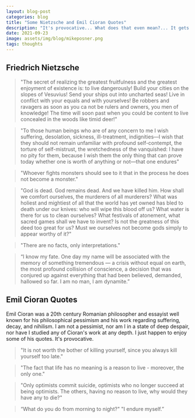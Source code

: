```yaml
---
layout: blog-post
categories: blog
title: "Some Nietzsche and Emil Cioran Quotes"
description: "It's provocative... What does that even mean?... It gets the people going"
date: 2021-09-23
image: assets/img/blog/mikeposner.png
tags: thoughts
---
```



## Friedrich Nietzsche

> "The secret of realizing the greatest fruitfulness and the greatest enjoyment of existence is: to live dangerously! Build your cities on the slopes of Vesuvius! Send your ships out into uncharted seas! Live in conflict with your equals and with yourselves! Be robbers and ravagers as soon as you ca not be rulers and owners, you men of knowledge! The time will soon past when you could be content to live concealed in the woods like timid deer!"

> "To those human beings who are of any concern to me I wish suffering, desolation, sickness, ill-treatment, indignities—I wish that they should not remain unfamiliar with profound self-contempt, the torture of self-mistrust, the wretchedness of the vanquished: I have no pity for them, because I wish them the only thing that can prove today whether one is worth of anything or not—that one endures"

> "Whoever fights monsters should see to it that in the process he does not become a monster."

> "God is dead. God remains dead. And we have killed him. How shall we comfort ourselves, the murderers of all murderers? What was holiest and mightiest of all that the world has yet owned has bled to death under our knives: who will wipe this blood off us? What water is there for us to clean ourselves? What festivals of atonement, what sacred games shall we have to invent? Is not the greatness of this deed too great for us? Must we ourselves not become gods simply to appear worthy of it?"

> "There are no facts, only interpretations."

> “I know my fate. One day my name will be associated with the memory of something tremendous — a crisis without equal on earth, the most profound collision of conscience, a decision that was conjured up against everything that had been believed, demanded, hallowed so far. I am no man, I am dynamite.”



## Emil Cioran Quotes

Emil Cioran was a 20th century Romanian philosopher and essayist well known for his philosophical pessimism and his work regarding suffering, decay, and nihilism. I am not a pessimist, nor am I in a state of deep despair, nor have I studied any of Cioran's work at any depth. I just happen to enjoy some of his quotes. It's provocative.

> "It is not worth the bother of killing yourself, since you always kill yourself too late."

> "The fact that life has no meaning is a reason to live - moreover, the only one."

> "Only optimists commit suicide, optimists who no longer succeed at being optimists. The others, having no reason to live, why would they have any to die?"

> “What do you do from morning to night?" "I endure myself.”





